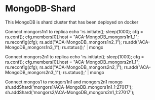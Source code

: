 # MongoDB-Shard
This MongoDB is shard cluster that has been deployed on docker

Connect mongors1n1 to replica
echo 'rs.initiate(); sleep(1000); cfg = rs.conf(); cfg.members[0].host = "ACA-MongoDB_mongors1n1_1"; rs.reconfig(cfg); rs.add("ACA-MongoDB_mongors1n2_1"); rs.add("ACA-MongoDB_mongors1n3_1"); rs.status();' | mongo

Connect mongors2n1 to replica
echo 'rs.initiate(); sleep(1000); cfg = rs.conf(); cfg.members[0].host = "ACA-MongoDB_mongors2n1_1"; rs.reconfig(cfg); rs.add("ACA-MongoDB_mongors2n2_1"); rs.add("ACA-MongoDB_mongors2n3_1"); rs.status();' | mongo

Connect mongos1 to mongors1n1 and mongors2n1
mongo
sh.addShard('mongors1/ACA-MongoDB_mongors1n1_1:27017'); 
sh.addShard('mongors2/ACA-MongoDB_mongors2n1_1:27017'); 
